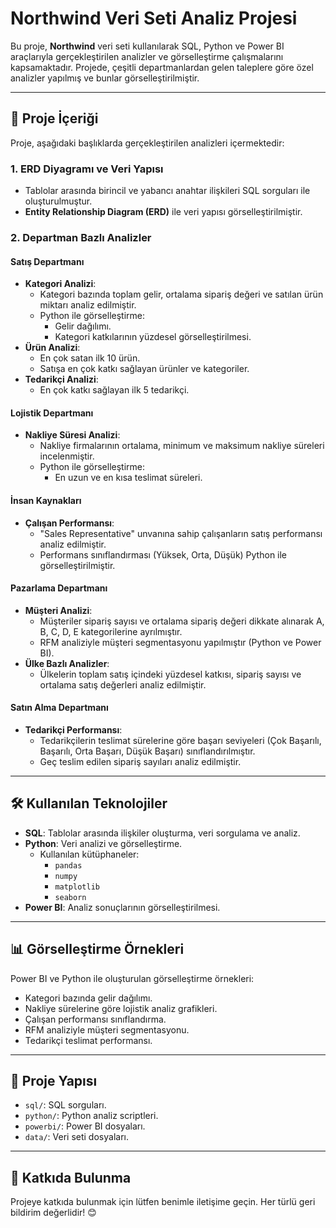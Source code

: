 # Northwind Veri Seti Analiz Projesi

Bu proje, **Northwind** veri seti kullanılarak SQL, Python ve Power BI araçlarıyla gerçekleştirilen analizler ve görselleştirme çalışmalarını kapsamaktadır. Projede, çeşitli departmanlardan gelen taleplere göre özel analizler yapılmış ve bunlar görselleştirilmiştir.

---

## 📂 Proje İçeriği

Proje, aşağıdaki başlıklarda gerçekleştirilen analizleri içermektedir:

### 1. **ERD Diyagramı ve Veri Yapısı**
- Tablolar arasında birincil ve yabancı anahtar ilişkileri SQL sorguları ile oluşturulmuştur.
- **Entity Relationship Diagram (ERD)** ile veri yapısı görselleştirilmiştir.

### 2. **Departman Bazlı Analizler**

#### **Satış Departmanı**
- **Kategori Analizi**:
  - Kategori bazında toplam gelir, ortalama sipariş değeri ve satılan ürün miktarı analiz edilmiştir.
  - Python ile görselleştirme:
    - Gelir dağılımı.
    - Kategori katkılarının yüzdesel görselleştirilmesi.
- **Ürün Analizi**:
  - En çok satan ilk 10 ürün.
  - Satışa en çok katkı sağlayan ürünler ve kategoriler.
- **Tedarikçi Analizi**:
  - En çok katkı sağlayan ilk 5 tedarikçi.

#### **Lojistik Departmanı**
- **Nakliye Süresi Analizi**:
  - Nakliye firmalarının ortalama, minimum ve maksimum nakliye süreleri incelenmiştir.
  - Python ile görselleştirme:
    - En uzun ve en kısa teslimat süreleri.

#### **İnsan Kaynakları**
- **Çalışan Performansı**:
  - "Sales Representative" unvanına sahip çalışanların satış performansı analiz edilmiştir.
  - Performans sınıflandırması (Yüksek, Orta, Düşük) Python ile görselleştirilmiştir.

#### **Pazarlama Departmanı**
- **Müşteri Analizi**:
  - Müşteriler sipariş sayısı ve ortalama sipariş değeri dikkate alınarak A, B, C, D, E kategorilerine ayrılmıştır.
  - RFM analiziyle müşteri segmentasyonu yapılmıştır (Python ve Power BI).
- **Ülke Bazlı Analizler**:
  - Ülkelerin toplam satış içindeki yüzdesel katkısı, sipariş sayısı ve ortalama satış değerleri analiz edilmiştir.

#### **Satın Alma Departmanı**
- **Tedarikçi Performansı**:
  - Tedarikçilerin teslimat sürelerine göre başarı seviyeleri (Çok Başarılı, Başarılı, Orta Başarı, Düşük Başarı) sınıflandırılmıştır.
  - Geç teslim edilen sipariş sayıları analiz edilmiştir.

---

## 🛠️ Kullanılan Teknolojiler

- **SQL**: Tablolar arasında ilişkiler oluşturma, veri sorgulama ve analiz.
- **Python**: Veri analizi ve görselleştirme.
  - Kullanılan kütüphaneler:
    - `pandas`
    - `numpy`
    - `matplotlib`
    - `seaborn`
- **Power BI**: Analiz sonuçlarının görselleştirilmesi.

---

## 📊 Görselleştirme Örnekleri

Power BI ve Python ile oluşturulan görselleştirme örnekleri:
- Kategori bazında gelir dağılımı.
- Nakliye sürelerine göre lojistik analiz grafikleri.
- Çalışan performansı sınıflandırma.
- RFM analiziyle müşteri segmentasyonu.
- Tedarikçi teslimat performansı.

---

## 📁 Proje Yapısı

- `sql/`: SQL sorguları.
- `python/`: Python analiz scriptleri.
- `powerbi/`: Power BI dosyaları.
- `data/`: Veri seti dosyaları.

---

## 📝 Katkıda Bulunma

Projeye katkıda bulunmak için lütfen benimle iletişime geçin. Her türlü geri bildirim değerlidir! 😊
